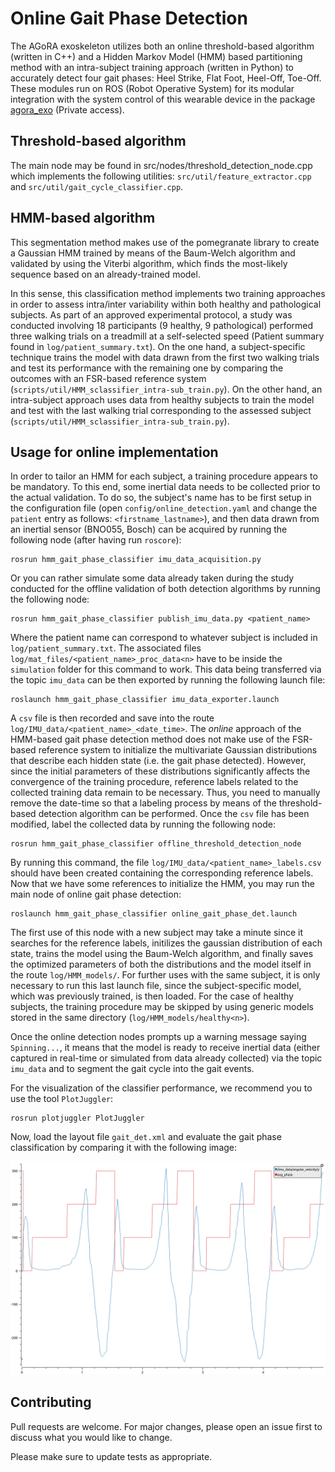 # Online Gait Phase Detection

The AGoRA exoskeleton utilizes both an online threshold-based algorithm (written in C++) and a Hidden Markov Model (HMM) based partitioning method with an intra-subject training approach (written in Python) to accurately detect four gait phases: Heel Strike, Flat Foot, Heel-Off, Toe-Off. These modules run on ROS (Robot Operative System) for its modular integration with the system control of this wearable device in the package [agora_exo](https://github.com/luiszlp/agora_exo) (Private access).

## Threshold-based algorithm

The main node may be found in src/nodes/threshold_detection_node.cpp which implements the following utilities: `src/util/feature_extractor.cpp` and `src/util/gait_cycle_classifier.cpp`. 

## HMM-based algorithm

This segmentation method makes use of the pomegranate library to create a Gaussian HMM trained by means of the Baum-Welch algorithm and validated by using the Viterbi algorithm, which finds the most-likely sequence based on an already-trained model.

In this sense, this classification method implements two training approaches in order to assess intra/inter variability within both healthy and pathological subjects. As part of an approved experimental protocol, a study was conducted involving 18 participants (9 healthy, 9 pathological) performed three walking trials on a treadmill at a self-selected speed (Patient summary found in `log/patient_summary.txt`). On the one hand, a subject-specific technique trains the model with data drawn from the first two walking trials and test its performance with the remaining one by comparing the outcomes with an FSR-based reference system (`scripts/util/HMM_sclassifier_intra-sub_train.py`). On the other hand, an intra-subject approach uses data from healthy subjects to train the model and test with the last walking trial corresponding to the assessed subject (`scripts/util/HMM_sclassifier_intra-sub_train.py`).

## Usage for online implementation

In order to tailor an HMM for each subject, a training procedure appears to be mandatory. To this end, some inertial data needs to be collected prior to the actual validation. To do so, the subject's name has to be first setup in the configuration file (open `config/online_detection.yaml` and change the `patient` entry as follows: `<firstname_lastname>`), and then data drawn from an inertial sensor (BNO055, Bosch) can be acquired by running the following node (after having run `roscore`):

```
rosrun hmm_gait_phase_classifier imu_data_acquisition.py
```

Or you can rather simulate some data already taken during the study conducted for the offline validation of both detection algorithms by running the following node:

```
rosrun hmm_gait_phase_classifier publish_imu_data.py <patient_name>
```

Where the patient name can correspond to whatever subject is included in `log/patient_summary.txt`. The associated files `log/mat_files/<patient_name>_proc_data<n>` have to be inside the `simulation` folder for this command to work. This data being transferred via the topic `imu_data` can be then exported by running the following launch file:

```
roslaunch hmm_gait_phase_classifier imu_data_exporter.launch
```

A `csv` file is then recorded and save into the route `log/IMU_data/<patient_name>_<date_time>`. The *online* approach of the HMM-based gait phase detection method does not make use of the FSR-based reference system to initialize the multivariate Gaussian distributions that describe each hidden state (i.e. the gait phase detected). However, since the initial parameters of these distributions significantly affects the convergence of the training procedure, reference labels related to the collected training data remain to be necessary. Thus, you need to manually remove the date-time so that a labeling process by means of the threshold-based detection algorithm can be performed. Once the `csv` file has been modified, label the collected data by running the following node:

```
rosrun hmm_gait_phase_classifier offline_threshold_detection_node
```

By running this command, the file `log/IMU_data/<patient_name>_labels.csv` should have been created containing the corresponding reference labels. Now that we have some references to initialize the HMM, you may run the main node of online gait phase detection:

```
roslaunch hmm_gait_phase_classifier online_gait_phase_det.launch
```

The first use of this node with a new subject may take a minute since it searches for the reference labels, initilizes the gaussian distribution of each state, trains the model using the Baum-Welch algorithm, and finally saves the optimized parameters of both the distributions and the model itself in the route `log/HMM_models/`. For further uses with the same subject, it is only necessary to run this last launch file, since the subject-specific model, which was previously trained, is then loaded. For the case of healthy subjects, the training procedure may be skipped by using generic models stored in the same directory (`log/HMM_models/healthy<n>`).

Once the online detection nodes prompts up a warning message saying `Spinning...`, it means that the model is ready to receive inertial data (either captured in real-time or simulated from data already collected) via the topic `imu_data` and to segment the gait cycle into the gait events. 

For the visualization of the classifier performance, we recommend you to use the tool `PlotJuggler`:

```
rosrun plotjuggler PlotJuggler
```

Now, load the layout file `gait_det.xml` and evaluate the gait phase classification by comparing it with the following image:

![Alt text](img/gait_phase_det.png "Gait phase detection by means of an online HMM-based algorithm")

## Contributing
Pull requests are welcome. For major changes, please open an issue first to discuss what you would like to change.

Please make sure to update tests as appropriate.
